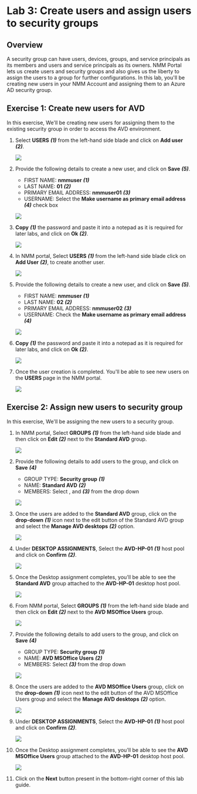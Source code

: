 # Lab 3: Create users and assign users to security groups

## Overview

A security group can have users, devices, groups, and service principals as its members and users and service principals as its owners. NMM Portal lets us create users and security groups and also gives us the liberty to assign the users to a group for further configurations. In this lab, you'll be creating new users in your NMM Account and assigning them to an Azure AD security group.

## Exercise 1: Create new users for AVD

In this exercise, We'll be creating new users for assigning them to the existing security group in order to access the AVD environment.

1. Select **USERS** ***(1)*** from the left-hand side blade and click on **Add user** ***(2)***.

   ![](media/3s1.png)
   
1. Provide the following details to create a new user, and click on **Save** ***(5)***.

   - FIRST NAME: **nmmuser** ***(1)***
   - LAST NAME: **01** ***(2)***
   - PRIMARY EMAIL ADDRESS: **nmmuser01** ***(3)***
   - USERNAME: Select the **Make username as primary email address** ***(4)*** check box 

   ![](media/3s2.png)
   
1. **Copy** ***(1)*** the password and paste it into a notepad as it is required for later labs, and click on **Ok** ***(2)***.

   ![](media/3s3.png)    
   
1. In NMM portal, Select **USERS** ***(1)*** from the left-hand side blade click on **Add User** ***(2)***, to create another user.

   ![](media/3s4.png)
   
1. Provide the following details to create a new user, and click on **Save** ***(5)***.

   - FIRST NAME: **nmmuser** ***(1)***
   - LAST NAME: **02** ***(2)***
   - PRIMARY EMAIL ADDRESS: **nmmuser02** ***(3)***
   - USERNAME: Check the **Make username as primary email address** ***(4)***

   ![](media/3s5.png)
   
1. **Copy** ***(1)*** the password and paste it into a notepad as it is required for later labs, and click on **Ok** ***(2)***.

   ![](media/3s6.png)
   
1. Once the user creation is completed. You'll be able to see new users on the **USERS** page in the NMM portal.

   ![](media/nm5.png)
   
## Exercise 2: Assign new users to security group

In this exercise, We'll be assigning the new users to a security group.

1. In NMM portal, Select **GROUPS** ***(1)*** from the left-hand side blade and then click on **Edit** ***(2)*** next to the **Standard AVD** group.

   ![](media/am18.png)
   
1. Provide the following details to add users to the group, and click on **Save** ***(4)***

   - GROUP TYPE: **Security group** ***(1)***
   - NAME: **Standard AVD** ***(2)***
   - MEMBERS: Select **<inject key="AzureAdUserEmail" enableCopy="false" />**, and **<inject key="Nmm User 01" enableCopy="false" />** ***(3)*** from the drop down
   
   ![](media/am7.png)
   
1. Once the users are added to the **Standard AVD** group, click on the **drop-down** ***(1)*** icon next to the edit button of the Standard AVD group and select the **Manage AVD desktops** ***(2)*** option.

   ![](media/am19.png)
   
1. Under **DESKTOP ASSIGNMENTS**, Select the **AVD-HP-01** ***(1)*** host pool and click on **Confirm** ***(2)***.

   ![](media/3s10.png)
   
1. Once the Desktop assignment completes, you'll be able to see the **Standard AVD** group attached to the **AVD-HP-01** desktop host pool.

   ![](media/3ss12.png)
   
1. From NMM portal, Select **GROUPS** ***(1)*** from the left-hand side blade and then click on **Edit** ***(2)*** next to the **AVD MSOffice Users** group.

   ![](media/am6.png)
   
1. Provide the following details to add users to the group, and click on **Save** ***(4)***

   - GROUP TYPE: **Security group** ***(1)***
   - NAME: **AVD MSOffice Users** ***(2)***
   - MEMBERS: Select **<inject key="Nmm User 02" enableCopy="false" />** ***(3)*** from the drop down
   
   ![](media/am8.png)
   
1. Once the users are added to the **AVD MSOffice Users** group, click on the **drop-down** ***(1)*** icon next to the edit button of the AVD MSOffice Users group and select the **Manage AVD desktops** ***(2)*** option.

   ![](media/am20.png)
   
1. Under **DESKTOP ASSIGNMENTS**, Select the **AVD-HP-01** ***(1)*** host pool and click on **Confirm** ***(2)***.

   ![](media/3s10.png)
   
1. Once the Desktop assignment completes, you'll be able to see the **AVD MSOffice Users** group attached to the **AVD-HP-01** desktop host pool.

   ![](media/am10.png)
   
1. Click on the **Next** button present in the bottom-right corner of this lab guide.




    
